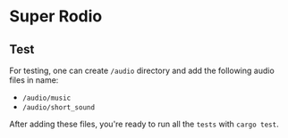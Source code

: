# Super Rodio

## Test

For testing, one can create `/audio` directory and add the following audio files in name:

* `/audio/music`
* `/audio/short_sound`

After adding these files, you're ready to run all the `tests` with `cargo test`.